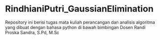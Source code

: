 # RindhianiPutri_GaussianElimination
Repository ini berisi tugas mata kuliah perancangan dan analisis algoritma yang dibuat  dengan bahasa python di bawah bimbingan Dosen Randi Proska Sandra, S.Pd, M.Sc
